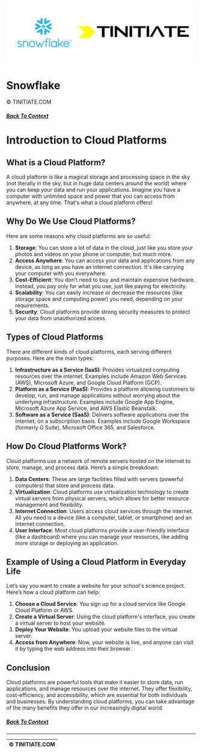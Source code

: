![Snowflake Tinitiate Image](snowflake_tinitiate.png)
# Snowflake 
&copy; TINITIATE.COM

##### [Back To Context](./README.md)

# Introduction to Cloud Platforms

## What is a Cloud Platform?

A cloud platform is like a magical storage and processing space in the sky (not literally in the sky, but in huge data centers around the world) where you can keep your data and run your applications. Imagine you have a computer with unlimited space and power that you can access from anywhere, at any time. That's what a cloud platform offers!

## Why Do We Use Cloud Platforms?

Here are some reasons why cloud platforms are so useful:

1. **Storage**: You can store a lot of data in the cloud, just like you store your photos and videos on your phone or computer, but much more.
2. **Access Anywhere**: You can access your data and applications from any device, as long as you have an internet connection. It's like carrying your computer with you everywhere.
3. **Cost-Efficient**: You don’t need to buy and maintain expensive hardware. Instead, you pay only for what you use, just like paying for electricity.
4. **Scalability**: You can easily increase or decrease the resources (like storage space and computing power) you need, depending on your requirements.
5. **Security**: Cloud platforms provide strong security measures to protect your data from unauthorized access.

## Types of Cloud Platforms

There are different kinds of cloud platforms, each serving different purposes. Here are the main types:

1. **Infrastructure as a Service (IaaS)**: Provides virtualized computing resources over the internet. Examples include Amazon Web Services (AWS), Microsoft Azure, and Google Cloud Platform (GCP).
2. **Platform as a Service (PaaS)**: Provides a platform allowing customers to develop, run, and manage applications without worrying about the underlying infrastructure. Examples include Google App Engine, Microsoft Azure App Service, and AWS Elastic Beanstalk.
3. **Software as a Service (SaaS)**: Delivers software applications over the internet, on a subscription basis. Examples include Google Workspace (formerly G Suite), Microsoft Office 365, and Salesforce.

## How Do Cloud Platforms Work?

Cloud platforms use a network of remote servers hosted on the internet to store, manage, and process data. Here’s a simple breakdown:

1. **Data Centers**: These are large facilities filled with servers (powerful computers) that store and process data.
2. **Virtualization**: Cloud platforms use virtualization technology to create virtual servers from physical servers, which allows for better resource management and flexibility.
3. **Internet Connection**: Users access cloud services through the internet. All you need is a device (like a computer, tablet, or smartphone) and an internet connection.
4. **User Interface**: Most cloud platforms provide a user-friendly interface (like a dashboard) where you can manage your resources, like adding more storage or deploying an application.

## Example of Using a Cloud Platform in Everyday Life

Let’s say you want to create a website for your school's science project. Here’s how a cloud platform can help:

1. **Choose a Cloud Service**: You sign up for a cloud service like Google Cloud Platform or AWS.
2. **Create a Virtual Server**: Using the cloud platform's interface, you create a virtual server to host your website.
3. **Deploy Your Website**: You upload your website files to the virtual server.
4. **Access from Anywhere**: Now, your website is live, and anyone can visit it by typing the web address into their browser.

## Conclusion

Cloud platforms are powerful tools that make it easier to store data, run applications, and manage resources over the internet. They offer flexibility, cost-efficiency, and accessibility, which are essential for both individuals and businesses. By understanding cloud platforms, you can take advantage of the many benefits they offer in our increasingly digital world.

##### [Back To Context](./README.md)
***
| &copy; TINITIATE.COM |
|----------------------|